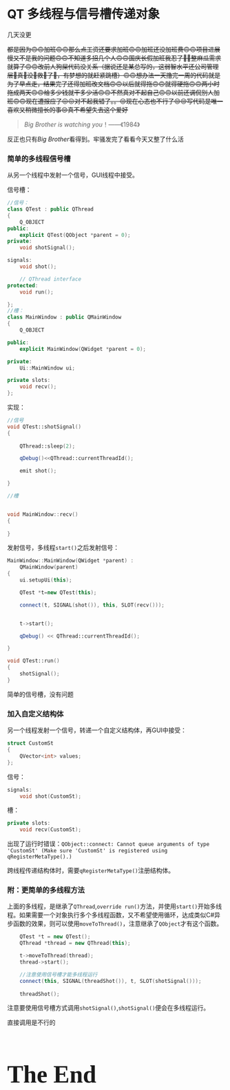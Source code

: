 # QT 多线程与信号槽传递对象

几天没更

~~都是因为🙃🙃加班🙃🙃那么点工资还要求加班🙃🙃加班还没加班费🙃🙃项目进展慢又不是我的问题🙃🙃不知道多招几个人🙃🙃国庆长假加班我忍了🤮🤮整麻瓜需求就算了🙃🙃改前人狗屎代码没关系（据说还是某总写的，这弱智水平还公司管理层🤮真🤮没🤮救🤮了🤮，有梦想的就赶紧跳槽）🙃🙃想办法一天撸完一周的代码就是为了早点走，结果完了还得加班改文档🙃🙃以后就得拖🙃🙃就得硬拖🙃🙃两小时拖成两天🙃🙃给多少钱就干多少活🙃🙃不然真对不起自己🙃🙃以前还调侃别人加班🙃🙃现在遭报应了😖😖对不起我错了。。😔现在心态也不行了😔😔写代码是唯一喜欢又稍微擅长的事😔真不希望失去这个爱好~~

> *Big Brother is watching you*！——《1984》

反正也只有*Big Brother*看得到。牢骚发完了看看今天又整了什么活

### 简单的多线程信号槽

从另一个线程中发射一个信号，GUI线程中接受。

信号槽：

```C++
//信号：
class QTest : public QThread
{
    Q_OBJECT
public:
    explicit QTest(QObject *parent = 0);
private:
    void shotSignal();

signals:
    void shot();

    // QThread interface
protected:
    void run();

};
//槽：
class MainWindow : public QMainWindow
{
    Q_OBJECT

public:
    explicit MainWindow(QWidget *parent = 0);

private:
    Ui::MainWindow ui;

private slots:
    void recv();
};

```

实现：

```c++
//信号
void QTest::shotSignal()
{
   
    QThread::sleep(2);

    qDebug()<<QThread::currentThreadId();

    emit shot();

}

//槽


void MainWindow::recv()
{
   
}
```

发射信号，多线程`start()`之后发射信号：

```c++
MainWindow::MainWindow(QWidget *parent) :
    QMainWindow(parent)
{
    ui.setupUi(this);

    QTest *t=new QTest(this);

    connect(t, SIGNAL(shot()), this, SLOT(recv()));


    t->start();

    qDebug() << QThread::currentThreadId();

}

void QTest::run()
{
    shotSignal();
}
```

简单的信号槽，没有问题

### 加入自定义结构体

另一个线程发射一个信号，转递一个自定义结构体，再GUI中接受：

```C++
struct CustomSt
{
    QVector<int> values;
};
```

信号：

```C++
signals:
    void shot(CustomSt);
```

槽：

```C++
private slots:
    void recv(CustomSt);
```

出现了运行时错误：`QObject::connect: Cannot queue arguments of type 'CustomSt' (Make sure 'CustomSt' is registered using qRegisterMetaType().)`

跨线程传递结构体时，需要`qRegisterMetaType()`注册结构体。

### 附：更简单的多线程方法

上面的多线程，是继承了`QThread`,`override run()`方法，并使用`start()`开始多线程。如果需要一个对象执行多个多线程函数，又不希望使用循环，达成类似C#异步函数的效果，则可以使用`moveToThread()`，注意继承了`QObject`才有这个函数。

```C++
    QTest *t = new QTest();
    QThread *thread = new QThread(this);

    t->moveToThread(thread);
    thread->start();

	//注意使用信号槽才能多线程运行
    connect(this, SIGNAL(threadShot()), t, SLOT(shotSignal()));
    
    threadShot();
```

注意要使用信号槽方式调用`shotSignal()`,`shotSignal()`便会在多线程运行。

直接调用是不行的

<h1 title="干啥啥不行，这活整的还行吧？" style="font-family: 'Kunstler Script','Palace Script MT','Brush Script MT';font-size: 4em;font-weight: bolder;">The End</h1>